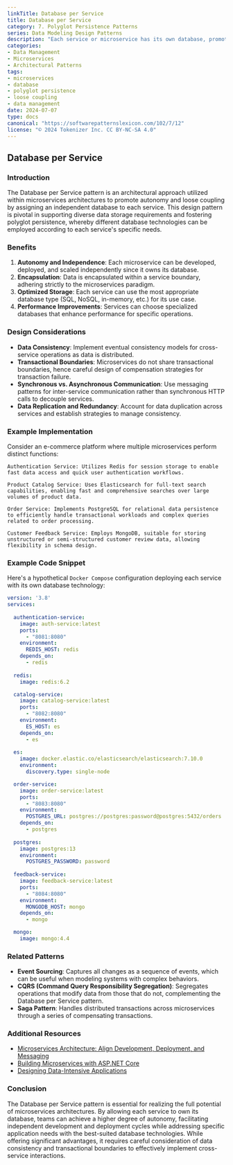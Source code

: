 ```yaml
---
linkTitle: Database per Service
title: Database per Service
category: 7. Polyglot Persistence Patterns
series: Data Modeling Design Patterns
description: "Each service or microservice has its own database, promoting autonomy and loose coupling."
categories:
- Data Management
- Microservices
- Architectural Patterns
tags:
- microservices
- database
- polyglot persistence
- loose coupling
- data management
date: 2024-07-07
type: docs
canonical: "https://softwarepatternslexicon.com/102/7/12"
license: "© 2024 Tokenizer Inc. CC BY-NC-SA 4.0"
---
```


## Database per Service

### Introduction

The Database per Service pattern is an architectural approach utilized within microservices architectures to promote autonomy and loose coupling by assigning an independent database to each service. This design pattern is pivotal in supporting diverse data storage requirements and fostering polyglot persistence, whereby different database technologies can be employed according to each service's specific needs.

### Benefits

1. **Autonomy and Independence**: Each microservice can be developed, deployed, and scaled independently since it owns its database.
2. **Encapsulation**: Data is encapsulated within a service boundary, adhering strictly to the microservices paradigm.
3. **Optimized Storage**: Each service can use the most appropriate database type (SQL, NoSQL, in-memory, etc.) for its use case.
4. **Performance Improvements**: Services can choose specialized databases that enhance performance for specific operations.

### Design Considerations

- **Data Consistency**: Implement eventual consistency models for cross-service operations as data is distributed.
- **Transactional Boundaries**: Microservices do not share transactional boundaries, hence careful design of compensation strategies for transaction failure.
- **Synchronous vs. Asynchronous Communication**: Use messaging patterns for inter-service communication rather than synchronous HTTP calls to decouple services.
- **Data Replication and Redundancy**: Account for data duplication across services and establish strategies to manage consistency.

### Example Implementation

Consider an e-commerce platform where multiple microservices perform distinct functions: 

```plaintext
Authentication Service: Utilizes Redis for session storage to enable fast data access and quick user authentication workflows.

Product Catalog Service: Uses Elasticsearch for full-text search capabilities, enabling fast and comprehensive searches over large volumes of product data.

Order Service: Implements PostgreSQL for relational data persistence to efficiently handle transactional workloads and complex queries related to order processing.

Customer Feedback Service: Employs MongoDB, suitable for storing unstructured or semi-structured customer review data, allowing flexibility in schema design.
```

### Example Code Snippet

Here's a hypothetical `Docker Compose` configuration deploying each service with its own database technology:

```yaml
version: '3.8'
services:
  
  authentication-service:
    image: auth-service:latest
    ports:
      - "8081:8080"
    environment:
      REDIS_HOST: redis
    depends_on:
      - redis
  
  redis:
    image: redis:6.2

  catalog-service:
    image: catalog-service:latest
    ports:
      - "8082:8080"
    environment:
      ES_HOST: es
    depends_on:
      - es
  
  es:
    image: docker.elastic.co/elasticsearch/elasticsearch:7.10.0
    environment:
      discovery.type: single-node

  order-service:
    image: order-service:latest
    ports:
      - "8083:8080"
    environment:
      POSTGRES_URL: postgres://postgres:password@postgres:5432/orders
    depends_on:
      - postgres
  
  postgres:
    image: postgres:13
    environment:
      POSTGRES_PASSWORD: password
  
  feedback-service:
    image: feedback-service:latest
    ports:
      - "8084:8080"
    environment:
      MONGODB_HOST: mongo
    depends_on:
      - mongo

  mongo:
    image: mongo:4.4
```

### Related Patterns

- **Event Sourcing**: Captures all changes as a sequence of events, which can be useful when modeling systems with complex behaviors.
- **CQRS (Command Query Responsibility Segregation)**: Segregates operations that modify data from those that do not, complementing the Database per Service pattern.
- **Saga Pattern**: Handles distributed transactions across microservices through a series of compensating transactions.

### Additional Resources

- [Microservices Architecture: Align Development, Deployment, and Messaging](#)
- [Building Microservices with ASP.NET Core](#)
- [Designing Data-Intensive Applications](#)

### Conclusion

The Database per Service pattern is essential for realizing the full potential of microservices architectures. By allowing each service to own its database, teams can achieve a higher degree of autonomy, facilitating independent development and deployment cycles while addressing specific application needs with the best-suited database technologies. While offering significant advantages, it requires careful consideration of data consistency and transactional boundaries to effectively implement cross-service interactions.
